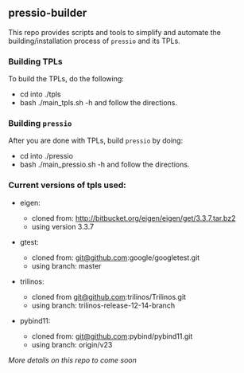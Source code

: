 
## pressio-builder

This repo provides scripts and tools to simplify
and automate the building/installation process of `pressio` and its TPLs.

### Building TPLs
To build the TPLs, do the following:
- cd into ./tpls
- bash ./main_tpls.sh -h
and follow the directions.


### Building `pressio`
After you are done with TPLs, build `pressio` by doing:
- cd into ./pressio
- bash ./main_pressio.sh -h
and follow the directions.


### Current versions of tpls used:

* eigen:
  - cloned from: http://bitbucket.org/eigen/eigen/get/3.3.7.tar.bz2
  - using version 3.3.7

* gtest:
  - cloned from: git@github.com:google/googletest.git
  - using branch: master

* trilinos:
  - cloned from git@github.com:trilinos/Trilinos.git
  - using branch: trilinos-release-12-14-branch

* pybind11:
  - cloned from: git@github.com:pybind/pybind11.git
  - using branch: origin/v23

*More details on this repo to come soon*
